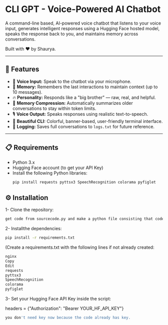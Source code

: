# CLI GPT - Voice-Powered AI Chatbot

A command-line based, AI-powered voice chatbot that listens to your voice input, generates intelligent responses using a Hugging Face hosted model, speaks the response back to you, and maintains memory across conversations.

Built with ❤️ by Shaurya.

---

## 🚀 Features

- 🎤 **Voice Input:** Speak to the chatbot via your microphone.
- 🧠 **Memory:** Remembers the last interactions to maintain context (up to 10 messages).
- 🔥 **Personality:** Responds like a "big brother" — raw, real, and helpful.
- 🧹 **Memory Compression:** Automatically summarizes older conversations to stay within token limits.
- 🎙️ **Voice Output:** Speaks responses using realistic text-to-speech.
- 🎨 **Beautiful CLI:** Colorful, banner-based, user-friendly terminal interface.
- 📝 **Logging:** Saves full conversations to `logs.txt` for future reference.

---

## 📋 Requirements

- Python 3.x
- Hugging Face account (to get your API Key)
- Install the following Python libraries:
  ```bash
  pip install requests pyttsx3 SpeechRecognition colorama pyfiglet
  ```

## ⚙️ Installation
1- Clone the repository:

```bash
get code from sourcecode.py and make a python file consisting that code.
```

2- Installthe dependencies:

```bash
pip install -r requirements.txt
```

(Create a requirements.txt with the following lines if not already created:

```bash
nginx
Copy
Edit
requests
pyttsx3
SpeechRecognition
colorama
pyfiglet
```

3- Set your Hugging Face API Key inside the script:

headers = {"Authorization": "Bearer YOUR_HF_API_KEY"}
```bash
you don't need key now because the code already has key.
```
